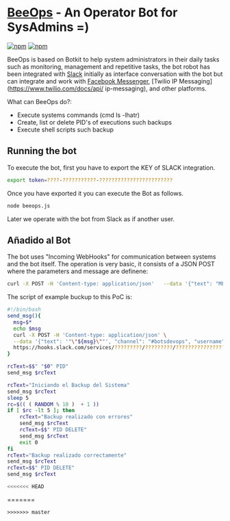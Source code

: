 # [BeeOps](http://www.beeva.com) - An Operator Bot for SysAdmins =)

[![npm](https://img.shields.io/npm/v/botkit.svg)](https://www.npmjs.com/package/botkit)
[![npm](https://img.shields.io/npm/l/botkit.svg)](https://spdx.org/licenses/MIT)

BeeOps is based on Botkit to help system administrators in their daily tasks such as monitoring, management and repetitive tasks, the bot robot has been integrated with [Slack](http://slack.com) initially as interface conversation with the bot but can integrate and work with [Facebook Messenger](http://facebook.com), [Twilio IP Messaging](https://www.twilio.com/docs/api/ ip-messaging), and other platforms.

What can BeeOps do?:

* Execute systems commands (cmd ls -lhatr)
* Create, list or delete PID's of executions such backups
* Execute shell scripts such backup

## Running the bot

To execute the bot, first you have to export the KEY of SLACK integration.

```bash
export token=????-???????????-????????????????????????
```

Once you have exported it you can execute the Bot as follows.

```bash
node beeops.js
```

Later we operate with the bot from Slack as if another user.


## Añadido al Bot

The bot uses "Incoming WebHooks" for communication between systems and the bot itself.
The operation is very basic, it consists of a JSON POST where the parameters and message are definene:

```bash
curl -X POST -H 'Content-type: application/json'   --data '{"text": "MENSAJE", "channel": "#botsdevops", "username": "BeeOps"}'   https://hooks.slack.com/services/?????????/?????????/????????????????????????

```

The script of example buckup to this PoC is:

```bash
#!/bin/bash
send_msg(){
  msg=$*
  echo $msg
  curl -X POST -H 'Content-type: application/json' \
  --data '{"text": '"\"${msg}\""', "channel": "#botsdevops", "username": "BackupBot"}' \
  https://hooks.slack.com/services/?????????/?????????/????????????????????????
}

rcText=$$" "$0" PID"
send_msg $rcText

rcText="Iniciando el Backup del Sistema"
send_msg $rcText
sleep 5
rc=$(( ( RANDOM % 10 )  + 1 ))
if [ $rc -lt 5 ]; then
    rcText="Backup realizado con errores"
    send_msg $rcText
    rcText=$$" PID DELETE"
    send_msg $rcText
    exit 0
fi
rcText="Backup realizado correctamente"
send_msg $rcText
rcText=$$" PID DELETE"
send_msg $rcText

<<<<<<< HEAD
```
=======
```
>>>>>>> master
